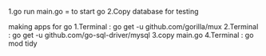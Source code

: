 1.go run main.go = to start go
2.Copy database for testing

making apps for go
1.Terminal : go get -u github.com/gorilla/mux
2.Terminal : go get -u github.com/go-sql-driver/mysql
3.copy main.go
4.Terminal : go mod tidy
